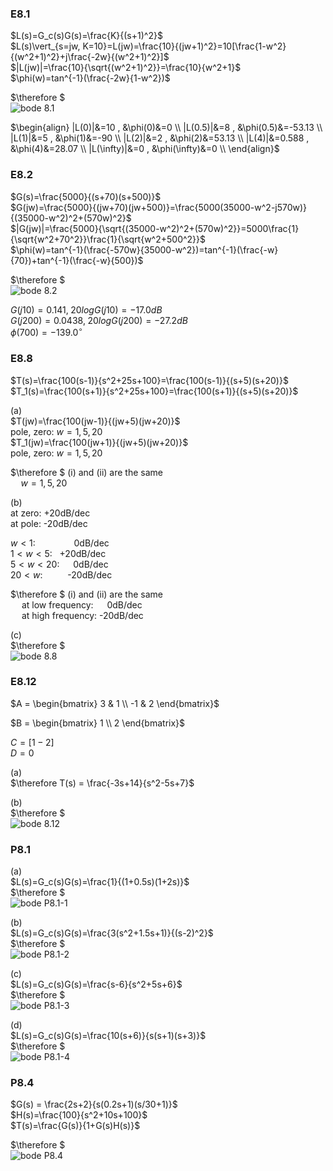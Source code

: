 ### E8.1  
$L(s)=G_c(s)G(s)=\frac{K}{(s+1)^2}$  
$L(s)\vert_{s=jw, K=10}=L(jw)=\frac{10}{(jw+1)^2}=10[\frac{1-w^2}{(w^2+1)^2}+j\frac{-2w}{(w^2+1)^2}]$  
$|L(jw)|=\frac{10}{\sqrt{(w^2+1)^2}}=\frac{10}{w^2+1}$  
$\phi(w)=tan^{-1}(\frac{-2w}{1-w^2})$  

$\therefore $  
![bode 8.1](https://github.com/user-attachments/assets/65b4bd33-7669-4702-84d4-2af48a4cc5e8)  

$\begin{align}
|L(0)|&=10 , &\phi(0)&=0 \\
|L(0.5)|&=8 , &\phi(0.5)&=-53.13 \\
|L(1)|&=5 , &\phi(1)&=-90 \\
|L(2)|&=2 , &\phi(2)&=53.13 \\
|L(4)|&=0.588 , &\phi(4)&=28.07 \\
|L(\infty)|&=0 , &\phi(\infty)&=0 \\
\end{align}$  


### E8.2  
$G(s)=\frac{5000}{(s+70)(s+500)}$  
$G(jw)=\frac{5000}{(jw+70)(jw+500)}=\frac{5000(35000-w^2-j570w)}{(35000-w^2)^2+(570w)^2}$  
$|G(jw)|=\frac{5000}{\sqrt{(35000-w^2)^2+(570w)^2}}=5000\frac{1}{\sqrt{w^2+70^2}}\frac{1}{\sqrt{w^2+500^2}}$  
$\phi(w)=tan^{-1}(\frac{-570w}{35000-w^2})=tan^{-1}(\frac{-w}{70})+tan^{-1}(\frac{-w}{500})$  

$\therefore $  
![bode 8.2](https://github.com/user-attachments/assets/9537c457-d040-4b99-9215-c0f1c31ec3b0)  

$G(j10)=0.141, \; 20logG(j10)=-17.0dB$  
$G(j200)=0.0438, \; 20logG(j200)=-27.2dB$  
$\phi(700)=-139.0^\circ$  


### E8.8  
$T(s)=\frac{100(s-1)}{s^2+25s+100}=\frac{100(s-1)}{(s+5)(s+20)}$  
$T_1(s)=\frac{100(s+1)}{s^2+25s+100}=\frac{100(s+1)}{(s+5)(s+20)}$  

(a)  
$T(jw)=\frac{100(jw-1)}{(jw+5)(jw+20)}$  
pole, zero: $w=1, 5, 20$  
$T_1(jw)=\frac{100(jw+1)}{(jw+5)(jw+20)}$  
pole, zero: $w=1, 5, 20$  

$\therefore $ (i) and (ii) are the same  
$\quad w=1, 5, 20$  

(b)  
at zero: +20dB/dec  
at pole: -20dB/dec  

$w<1$: &emsp; &emsp; &emsp; &nbsp;0dB/dec  
$1<w<5$: &nbsp; +20dB/dec  
$5<w<20$: &emsp; 0dB/dec  
$20<w$: &emsp; &emsp; -20dB/dec  

$\therefore $ (i) and (ii) are the same  
&emsp; at low frequency: &emsp; 0dB/dec  
&emsp; at high frequency: -20dB/dec  

(c)  
$\therefore $  
![bode 8.8](https://github.com/user-attachments/assets/9fb1e080-621e-4e22-927a-2bcc962eb2b4)  


### E8.12  
$A = \begin{bmatrix}
3 & 1 \\
-1 & 2
\end{bmatrix}$  

$B = \begin{bmatrix}
1 \\
2
\end{bmatrix}$  

$C = [1 -2]$  
$D = 0$  

(a)  
$\therefore T(s) = \frac{-3s+14}{s^2-5s+7}$   

(b)  
$\therefore $  
![bode 8.12](https://github.com/user-attachments/assets/89a86512-5a99-4ade-8b53-28f1eddd4cf6)  


### P8.1  
(a)  
$L(s)=G_c(s)G(s)=\frac{1}{(1+0.5s)(1+2s)}$  
$\therefore $  
![bode P8.1-1](https://github.com/user-attachments/assets/42c4111c-00f8-46e7-985c-d0e77a9c0d06)  

(b)  
$L(s)=G_c(s)G(s)=\frac{3(s^2+1.5s+1)}{(s-2)^2}$  
$\therefore $  
![bode P8.1-2](https://github.com/user-attachments/assets/52bc5f12-4fb7-4252-a005-7a63f5e52a71)  

(c)  
$L(s)=G_c(s)G(s)=\frac{s-6}{s^2+5s+6}$  
$\therefore $  
![bode P8.1-3](https://github.com/user-attachments/assets/e9e9d32d-06ca-4f82-ae9a-94e138710f87)  

(d)  
$L(s)=G_c(s)G(s)=\frac{10(s+6)}{s(s+1)(s+3)}$  
$\therefore $  
![bode P8.1-4](https://github.com/user-attachments/assets/429b31d1-0e26-4054-b3e6-15a4528cde7c)  

### P8.4  
$G(s) = \frac{2s+2}{s(0.2s+1)(s/30+1)}$  
$H(s)=\frac{100}{s^2+10s+100}$  
$T(s)=\frac{G(s)}{1+G(s)H(s)}$  

$\therefore $  
![bode P8.4](https://github.com/user-attachments/assets/ba01c52c-b59b-4526-8dc4-a4f6c72aafd1)  

